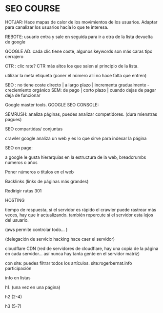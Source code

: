 
# SEO COURSE

HOTJAR: Hace mapas de calor de los movimientos de los usuarios. 
Adaptar para canalizar los usuarios hacía lo que te interesa.

REBOTE: usuario entra y sale en seguida para ir a otra de la lista devuelta de google

GOOGLE AD: cada clic tiene coste, algunos keywords son más caras tipo cerrajero

CTR : clic rate? CTR más altos los que salen al principio de la lista.

utilizar la meta etiqueta (poner el número allí no hace falta que entren)

SEO : no tiene coste directo | a largo plazo | incrementa gradualmente - creciemiento orgánico
SEM: de pago | corto plazo | cuando dejas de pagar deja de funcionar

Google master tools.
GOOGLE SEO CONSOLE:

SEMRUSH: analiza páginas, puedes analizar competidores. (dura mienstras pagues)

SEO compartidas/ conjuntas

crawler google analiza un web y es lo que sirve para indexar la página

SEO on page:

a google le gusta hierarquias en la estructura de la web, breadcrumbs 
números o años

Poner números o títulos en el web

Backlinks (links de páginas más grandes)

Redirigir rutas 301

HOSTING

tiempo de respuesta, si el servidor es rápido el crawler puede rastrear más veces, hay que ir actualizando.
también repercute si el servidor esta lejos del usuario. 

(aws permite controlar todo... )

(delegación de servicio hacking hace caer el servidor)

cloudflare CDN (red de servidores de cloudflare, hay una copia de la página en cada servidor... así nunca hay tanta gente en el servidor matriz)

<meta name="description" content="Lorem ipsum"/>

con site: puedes filtrar todos los artículos. site:rogerbernat.info participación

info en listas 

h1. (una vez en una página)

h2 (2-4)

h3 (5-7)



